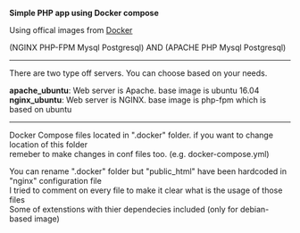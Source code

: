 **Simple PHP app using Docker compose**

Using offical images from [Docker](https://www.docker.com)

(NGINX PHP-FPM Mysql Postgresql) AND (APACHE PHP Mysql Postgresql)
* * *

There are two type off servers. You can choose based on your needs.

**apache_ubuntu**: Web server is Apache. base image is ubuntu 16.04
<br>
**nginx_ubuntu**: Web server is NGINX. base image is php-fpm which is based on ubuntu

* * *

Docker Compose files located in ".docker" folder. if you want to change location of this folder
<br>
remeber to make changes in conf files too. (e.g. docker-compose.yml)

You can rename ".docker" folder but "public_html" have been hardcoded in "nginx" configuration file
<br>
I tried to comment on every file to make it clear what is the usage of those files
<br>
Some of extenstions with thier dependecies included (only for debian-based image)
